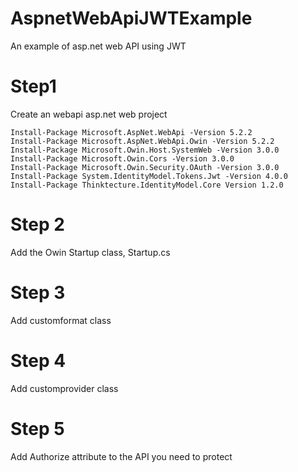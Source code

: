 # AspnetWebApiJWTExample
An example of asp.net web API using JWT

# Step1
Create an webapi asp.net web project
```
Install-Package Microsoft.AspNet.WebApi -Version 5.2.2
Install-Package Microsoft.AspNet.WebApi.Owin -Version 5.2.2
Install-Package Microsoft.Owin.Host.SystemWeb -Version 3.0.0
Install-Package Microsoft.Owin.Cors -Version 3.0.0
Install-Package Microsoft.Owin.Security.OAuth -Version 3.0.0
Install-Package System.IdentityModel.Tokens.Jwt -Version 4.0.0
Install-Package Thinktecture.IdentityModel.Core Version 1.2.0
```
# Step 2
Add the Owin Startup class, Startup.cs

# Step 3
Add customformat class

# Step 4
Add customprovider class

# Step 5
Add Authorize attribute to the API you need to protect
